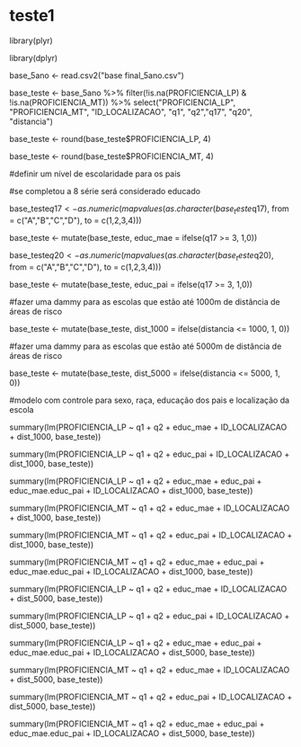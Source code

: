 # teste1

library(plyr)

library(dplyr)

base_5ano <- read.csv2("base final_5ano.csv")

base_teste <- base_5ano %>% filter(!is.na(PROFICIENCIA_LP) & !is.na(PROFICIENCIA_MT)) %>% select("PROFICIENCIA_LP", "PROFICIENCIA_MT", "ID_LOCALIZACAO", "q1", "q2","q17", "q20", "distancia")

base_teste <- round(base_teste$PROFICIENCIA_LP, 4)

base_teste <- round(base_teste$PROFICIENCIA_MT, 4)


#definir um nível de escolaridade para os pais

#se completou a 8 série será considerado educado

base_teste$q17 <- as.numeric(mapvalues(as.character(base_teste$q17), from = c("A","B","C","D"), to = c(1,2,3,4)))

base_teste <- mutate(base_teste, educ_mae = ifelse(q17 >= 3, 1,0))

base_teste$q20 <- as.numeric(mapvalues(as.character(base_teste$q20), from = c("A","B","C","D"), to = c(1,2,3,4)))

base_teste <- mutate(base_teste, educ_pai = ifelse(q17 >= 3, 1,0))


#fazer uma dammy para as escolas que estão até 1000m de distância de áreas de risco

base_teste <- mutate(base_teste, dist_1000 = ifelse(distancia <= 1000, 1, 0))


#fazer uma dammy para as escolas que estão até 5000m de distância de áreas de risco

base_teste <- mutate(base_teste, dist_5000 = ifelse(distancia <= 5000, 1, 0))


#modelo com controle para sexo, raça, educação dos pais e localização da escola

summary(lm(PROFICIENCIA_LP ~ q1 + q2 + educ_mae + ID_LOCALIZACAO + dist_1000, base_teste))

summary(lm(PROFICIENCIA_LP ~ q1 + q2 + educ_pai + ID_LOCALIZACAO + dist_1000, base_teste))

summary(lm(PROFICIENCIA_LP ~ q1 + q2 + educ_mae + educ_pai + educ_mae.educ_pai + ID_LOCALIZACAO + dist_1000, base_teste))


summary(lm(PROFICIENCIA_MT ~ q1 + q2 + educ_mae + ID_LOCALIZACAO + dist_1000, base_teste))

summary(lm(PROFICIENCIA_MT ~ q1 + q2 + educ_pai + ID_LOCALIZACAO + dist_1000, base_teste))

summary(lm(PROFICIENCIA_MT ~ q1 + q2 + educ_mae + educ_pai + educ_mae.educ_pai + ID_LOCALIZACAO + dist_1000, base_teste))

summary(lm(PROFICIENCIA_LP ~ q1 + q2 + educ_mae + ID_LOCALIZACAO + dist_5000, base_teste))

summary(lm(PROFICIENCIA_LP ~ q1 + q2 + educ_pai + ID_LOCALIZACAO + dist_5000, base_teste))

summary(lm(PROFICIENCIA_LP ~ q1 + q2 + educ_mae + educ_pai + educ_mae.educ_pai + ID_LOCALIZACAO + dist_5000, base_teste))


summary(lm(PROFICIENCIA_MT ~ q1 + q2 + educ_mae + ID_LOCALIZACAO + dist_5000, base_teste))

summary(lm(PROFICIENCIA_MT ~ q1 + q2 + educ_pai + ID_LOCALIZACAO + dist_5000, base_teste))

summary(lm(PROFICIENCIA_MT ~ q1 + q2 + educ_mae + educ_pai + educ_mae.educ_pai + ID_LOCALIZACAO + dist_5000, base_teste))

